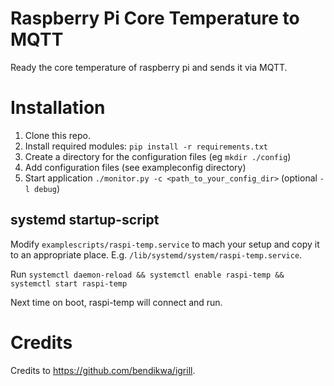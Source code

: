 # Raspberry Pi Core Temperature to MQTT

Ready the core temperature of raspberry pi and sends it via MQTT.

# Installation

1. Clone this repo.
2. Install required modules: `pip install -r requirements.txt`
3. Create a directory for the configuration files (eg `mkdir ./config`)
4. Add configuration files (see exampleconfig directory)
5. Start application `./monitor.py -c <path_to_your_config_dir>` (optional `-l debug`)

## systemd startup-script

Modify `examplescripts/raspi-temp.service` to mach your setup and copy it to an appropriate place. E.g. `/lib/systemd/system/raspi-temp.service`.

Run `systemctl daemon-reload && systemctl enable raspi-temp && systemctl start raspi-temp`

Next time on boot, raspi-temp will connect and run.

# Credits

Credits to https://github.com/bendikwa/igrill.
